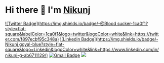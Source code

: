 # Hi there 👋 I'm [Nikunj](https://www.linkedin.com/in/nikunj-g-ab6711129/)

 [![Twitter Badge](https://img.shields.io/badge/-@Blood sucker-1ca0f1?style=flat-square&labelColor=1ca0f1&logo=twitter&logoColor=white&link=https://twitter.com/f897ecbf95c348a)](https://twitter.com/f897ecbf95c348a) [![Linkedin Badge](https://img.shields.io/badge/-Nikunj goyal-blue?style=flat-square&logo=Linkedin&logoColor=white&link=https://www.linkedin.com/in/nikunj-g-ab6711129/)](https://www.linkedin.com/in/nikunj-g-ab6711129/)
[![Gmail Badge](https://img.shields.io/badge/-nikunjgoyal31@gmail.com-c14438?style=flat-square&logo=Gmail&logoColor=white&link=mailto:nikunjgoyal31@gmail.com)](mailto:nikunjgoyal31@gmail.com)
![](https://visitor-badge.glitch.me/badge?page_id=Nike682631)
<!--
**Nike682631/Nike682631** is a ✨ _special_ ✨ repository because its `README.md` (this file) appears on your GitHub profile.

Here are some ideas to get you started:

- 🔭 I’m currently working on ...
- 🌱 I’m currently learning ...
- 👯 I’m looking to collaborate on ...
- 🤔 I’m looking for help with ...
- 💬 Ask me about ...
- 📫 How to reach me: ...
- 😄 Pronouns: ...
- ⚡ Fun fact: ...
-->
